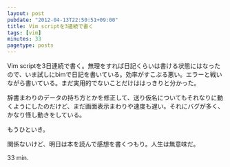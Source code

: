 ```yaml
---
layout: post
pubdate: "2012-04-13T22:50:51+09:00"
title: Vim scriptを3連続で書く
tags: [vim]
minutes: 33
pagetype: posts
---
```

Vim scriptを3日連続で書く。無理をすれば日記くらいは書ける状態にはなったので、いま試しにbimで日記を書いている。効率がすこぶる悪い。エラーと戦いながら書いている。まだ実用的でないことだけははっきりと分かった。

辞書まわりのデータの持ち方とかを修正して、送り仮名についてもそれなりに動くようにしたのだけど、まだ画面表示まわりや速度も遅い。それにバグが多く、かなり怪し動きをしている。

もうひといき。

関係ないけど、明日は本を読んで感想を書くつもり。人生は無意味だ。

33 min.
